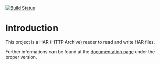 [![Build Status](https://ci.sw4j.net/jenkins/buildStatus/icon?job=sw4j-org/har-reader/master)](https://ci.sw4j.net/jenkins/job/sw4j-org/job/har-reader/job/master/)

# Introduction

This project is a HAR (HTTP Archive) reader to read and write HAR files.

Further informations can be found at the [documentation page](https://sw4j-org.github.io/har-reader/) under the proper
version.
